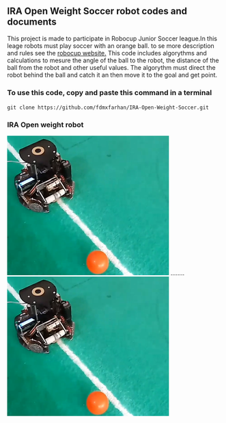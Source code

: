 ## IRA Open Weight Soccer robot codes and documents
This project is made to participate in Robocup Junior Soccer league.In this leage robots must play soccer with an orange ball. to se more description and rules see the [robocup website.](https://www.robocup.org/) This code includes algorythms and calculations to mesure the angle of the ball to the robot, the distance of the ball from the robot and other useful values. The algorythm must direct the robot behind the ball and catch it an then move it to the goal and get point.

### To use this code, copy and paste this command in a terminal
```
git clone https://github.com/fdmxfarhan/IRA-Open-Weight-Soccer.git
```
### IRA Open weight robot
![ ](./pic.png) ........ ![ ](./pic.png)
